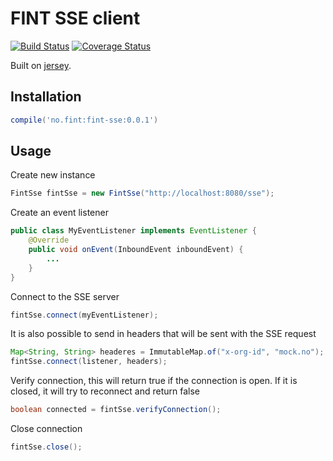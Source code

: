 # FINT SSE client

[![Build Status](https://travis-ci.org/FINTlibs/fint-sse.svg?branch=master)](https://travis-ci.org/FINTlibs/fint-sse)
[![Coverage Status](https://coveralls.io/repos/github/FINTlibs/fint-sse/badge.svg?branch=master)](https://coveralls.io/github/FINTlibs/fint-sse?branch=master)

Built on [jersey](https://jersey.github.io/documentation/latest/sse.html).

## Installation

```groovy
compile('no.fint:fint-sse:0.0.1')
```

## Usage

Create new instance
```java
FintSse fintSse = new FintSse("http://localhost:8080/sse");
```

Create an event listener
```java
public class MyEventListener implements EventListener {
    @Override
    public void onEvent(InboundEvent inboundEvent) {
        ...
    }
}
```

Connect to the SSE server
```java
fintSse.connect(myEventListener);
```

It is also possible to send in headers that will be sent with the SSE request
```java
Map<String, String> headeres = ImmutableMap.of("x-org-id", "mock.no");
fintSse.connect(listener, headers);
```

Verify connection, this will return true if the connection is open. If it is closed, it will try to reconnect and return false
```java
boolean connected = fintSse.verifyConnection();
```

Close connection
```java
fintSse.close();
```